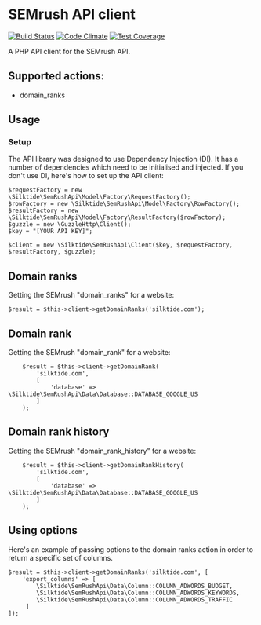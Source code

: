 # SEMrush API client

[![Build Status](https://travis-ci.org/silktide/semrush-api.svg?branch=master)](https://travis-ci.org/silktide/semrush-api)
[![Code Climate](https://codeclimate.com/github/silktide/semrush-api/badges/gpa.svg)](https://codeclimate.com/github/silktide/semrush-api)
[![Test Coverage](https://codeclimate.com/github/silktide/semrush-api/badges/coverage.svg)](https://codeclimate.com/github/silktide/semrush-api)

A PHP API client for the SEMrush API.

## Supported actions:

* domain_ranks

## Usage

### Setup

The API library was designed to use Dependency Injection (DI). It has a number of dependencies which need to be initialised and injected.  If you don't use DI, here's how to set up the API client:

    $requestFactory = new \Silktide\SemRushApi\Model\Factory\RequestFactory();
    $rowFactory = new \Silktide\SemRushApi\Model\Factory\RowFactory();
    $resultFactory = new \Silktide\SemRushApi\Model\Factory\ResultFactory($rowFactory);
    $guzzle = new \GuzzleHttp\Client();
    $key = "[YOUR API KEY]";
        
    $client = new \Silktide\SemRushApi\Client($key, $requestFactory, $resultFactory, $guzzle);
        
        
## Domain ranks

Getting the SEMrush "domain_ranks" for a website:

    $result = $this->client->getDomainRanks('silktide.com');
        
## Domain rank

Getting the SEMrush "domain_rank" for a website:

        $result = $this->client->getDomainRank(
            'silktide.com', 
            [
                'database' => \Silktide\SemRushApi\Data\Database::DATABASE_GOOGLE_US
            ]
        );
        
## Domain rank history

Getting the SEMrush "domain_rank_history" for a website:

        $result = $this->client->getDomainRankHistory(
            'silktide.com', 
            [
                'database' => \Silktide\SemRushApi\Data\Database::DATABASE_GOOGLE_US
            ]
        );
        
## Using options

Here's an example of passing options to the domain ranks action in order to return a specific set of columns.

    $result = $this->client->getDomainRanks('silktide.com', [
        'export_columns' => [
            \Silktide\SemRushApi\Data\Column::COLUMN_ADWORDS_BUDGET,
            \Silktide\SemRushApi\Data\Column::COLUMN_ADWORDS_KEYWORDS,
            \Silktide\SemRushApi\Data\Column::COLUMN_ADWORDS_TRAFFIC
         ]
    ]);
